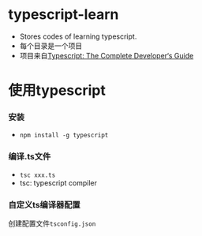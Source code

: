 # typescript-learn
- Stores codes of learning typescript.
- 每个目录是一个项目
- 项目来自[Typescript: The Complete Developer‘s Guide](https://www.udemy.com/typescript-the-complete-developers-guide/learn/lecture/15066718#overview)
# 使用typescript
### 安装
- `npm install -g typescript`
### 编译.ts文件
- `tsc xxx.ts`
- tsc: typescript compiler
### 自定义ts编译器配置
创建配置文件`tsconfig.json`
